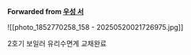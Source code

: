 **Forwarded from [우성 서](https://t.me/no_username_6211163052)**

![[photo_1852770258_158 - 20250520021726975.jpg]]

2호기 보일러 유리수면계 교채완료